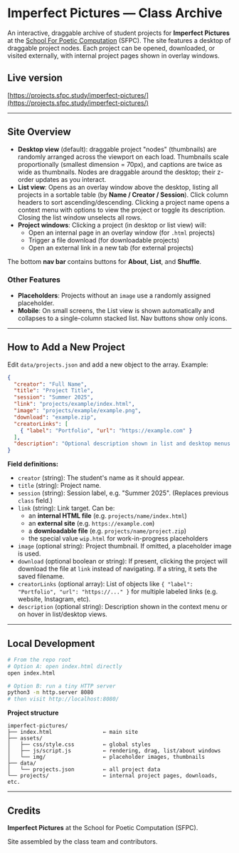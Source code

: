 # Imperfect Pictures — Class Archive

An interactive, draggable archive of student projects for **Imperfect Pictures** at the [School For Poetic Computation](https://sfpc.study/) (SFPC). The site features a desktop of draggable project nodes. Each project can be opened, downloaded, or visited externally, with internal project pages shown in overlay windows.

## Live version

[https://projects.sfpc.study/imperfect-pictures/](https://projects.sfpc.study/imperfect-pictures/)

---

## Site Overview

- **Desktop view** (default): draggable project "nodes" (thumbnails) are randomly arranged across the viewport on each load. Thumbnails scale proportionally (smallest dimension = 70px), and captions are twice as wide as thumbnails. Nodes are draggable around the desktop; their z-order updates as you interact.
- **List view**: Opens as an overlay window above the desktop, listing all projects in a sortable table (by **Name / Creator / Session**). Click column headers to sort ascending/descending. Clicking a project name opens a context menu with options to view the project or toggle its description. Closing the list window unselects all rows.
- **Project windows**: Clicking a project (in desktop or list view) will:
    - Open an internal page in an overlay window (for `.html` projects)
    - Trigger a file download (for downloadable projects)
    - Open an external link in a new tab (for external projects)

The bottom **nav bar** contains buttons for **About**, **List**, and **Shuffle**.

### Other Features
- **Placeholders**: Projects without an `image` use a randomly assigned placeholder.
- **Mobile**: On small screens, the List view is shown automatically and collapses to a single-column stacked list. Nav buttons show only icons.

---

## How to Add a New Project

Edit `data/projects.json` and add a new object to the array. Example:

```json
{
  "creator": "Full Name",
  "title": "Project Title",
  "session": "Summer 2025",
  "link": "projects/example/index.html",
  "image": "projects/example/example.png",
  "download": "example.zip",
  "creatorLinks": [
    { "label": "Portfolio", "url": "https://example.com" }
  ],
  "description": "Optional description shown in list and desktop menus."
}
```

**Field definitions:**
- `creator` (string): The student's name as it should appear.
- `title` (string): Project name.
- `session` (string): Session label, e.g. "Summer 2025". (Replaces previous `class` field.)
- `link` (string): Link target. Can be:
    - an **internal HTML file** (e.g. `projects/name/index.html`)
    - an **external site** (e.g. `https://example.com`)
    - a **downloadable file** (e.g. `projects/name/project.zip`)
    - the special value `wip.html` for work-in-progress placeholders
- `image` (optional string): Project thumbnail. If omitted, a placeholder image is used.
- `download` (optional boolean or string): If present, clicking the project will download the file at `link` instead of navigating. If a string, it sets the saved filename.
- `creatorLinks` (optional array): List of objects like `{ "label": "Portfolio", "url": "https://..." }` for multiple labeled links (e.g. website, Instagram, etc).
- `description` (optional string): Description shown in the context menu or on hover in list/desktop views.

---

## Local Development

```bash
# From the repo root
# Option A: open index.html directly
open index.html

# Option B: run a tiny HTTP server
python3 -m http.server 8080
# then visit http://localhost:8080/
```

**Project structure**
```
imperfect-pictures/
├── index.html                ← main site
├── assets/
│   ├── css/style.css         ← global styles
│   ├── js/script.js          ← rendering, drag, list/about windows
│   └── img/                  ← placeholder images, thumbnails
├── data/
│   └── projects.json         ← all project data
└── projects/                 ← internal project pages, downloads, etc.
```

---

## Credits

**Imperfect Pictures** at the School for Poetic Computation (SFPC).

Site assembled by the class team and contributors.
